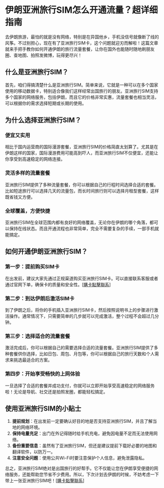# 伊朗亚洲旅行SIM怎么开通流量？超详细指南

去伊朗旅游，最怕的就是没有网络，特别是在异国他乡，手机没信号就像断了线的风筝。不过别担心，现在有了亚洲旅行SIM卡，这个问题就迎刃而解啦！这篇文章就来手把手教你如何开通伊朗的旅行流量套餐，让你在国外也能随时随地刷朋友圈、查地图、拍照发微博，玩得更尽兴！

## 什么是亚洲旅行SIM？

首先，咱们得搞清楚什么是亚洲旅行SIM。简单来说，它就是一种可以在多个国家使用的移动数据卡，特别适合像我们这样经常出国旅行的朋友。亚洲旅行SIM支持多个国家的网络服务，包括伊朗，而且它的价格非常实惠，流量套餐也相当灵活，可以根据你的需求选择短期或长期的使用。

## 为什么选择亚洲旅行SIM？

### 便宜又实用

相比于国内运营商的国际漫游套餐，亚洲旅行SIM的价格简直太划算了。尤其是在伊朗这样的国家，国际漫游费用可能高到吓人，而亚洲旅行SIM不仅便宜，还能让你享受到高速稳定的网络连接。

### 灵活多样的流量套餐

亚洲旅行SIM提供了多种流量套餐，你可以根据自己的行程时间选择合适的套餐。比如短途旅行可以选择几天的流量包，而长时间旅行则可以选择月租型套餐，这样既省钱又方便。

### 全球覆盖，方便快捷

亚洲旅行SIM在全球范围内都有良好的网络覆盖，无论你在伊朗的哪个角落，都可以保持在线状态。而且开通流程也非常简单，完全不需要复杂的手续，一部手机就能搞定。

## 如何开通伊朗亚洲旅行SIM？

### 第一步：提前购买SIM卡

在出发前，建议大家先通过正规渠道购买亚洲旅行SIM卡。可以直接联系客服或者通过官网下单，确保卡的质量和安全性。[[購卡點擊聯系](https://t.me/s/esim1088)]

### 第二步：到达伊朗后激活SIM卡

到了伊朗之后，将你的手机插入亚洲旅行SIM卡，然后按照说明书上的步骤进行激活操作。通常情况下，只需要简单的几步就可以完成激活，整个过程不会超过几分钟。

### 第三步：选择适合的流量套餐

激活完成后，你可以根据自己的需要选择合适的流量套餐。亚洲旅行SIM提供了多种套餐供你选择，比如日包、周包、月包等，你可以根据自己的旅行天数和个人需求来挑选最适合的方案。

### 第四步：开始享受畅快的上网体验

一旦选择了合适的套餐并成功支付，你就可以立即开始享受高速稳定的网络服务啦！无论是导航、社交还是拍照发圈，都能轻松搞定。

## 使用亚洲旅行SIM的小贴士

1. **提前规划**：在出发前一定要确认好目的地是否支持亚洲旅行SIM，并且了解当地的网络环境。
2. **保持电量充足**：出门在外记得随时给手机充电，避免因电量不足而无法使用网络。
3. **备份重要信息**：虽然有了亚洲旅行SIM，但还是建议提前下载好必要的地图和翻译软件，以防万一。
4. **注意安全问题**：使用公共Wi-Fi时要注意保护个人信息，避免泄露隐私。

总之，亚洲旅行SIM绝对是出国旅行的好帮手。它不仅能让您在伊朗享受便捷的网络服务，还能帮助您节省不少费用。所以，下次计划去伊朗的时候，不妨考虑一下带上一张亚洲旅行SIM吧！[[購卡點擊聯系](https://t.me/s/esim1088)]